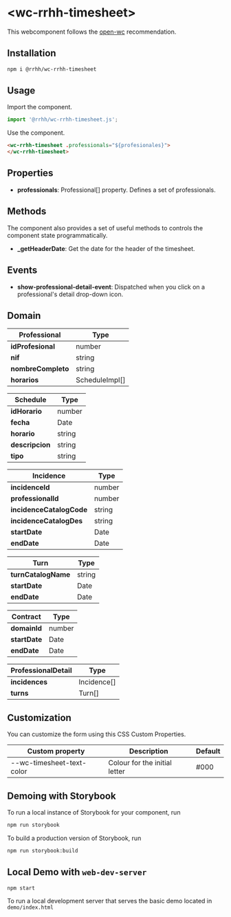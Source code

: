 # \<wc-rrhh-timesheet>

This webcomponent follows the [open-wc](https://github.com/open-wc/open-wc) recommendation.

## Installation
```bash
npm i @rrhh/wc-rrhh-timesheet
```

## Usage

Import the component.

```javascript
import '@rrhh/wc-rrhh-timesheet.js';
```

Use the component.

```html
<wc-rrhh-timesheet .professionals="${profesionales}">
</wc-rrhh-timesheet>
```

## Properties

- **professionals**: Professional[] property. Defines a set of professionals.

## Methods

The component also provides a set of useful methods to controls the component state programmatically.

- **_getHeaderDate**: Get the date for the header of the timesheet.

## Events

- **show-professional-detail-event**: Dispatched when you click on a professional's detail drop-down icon.

## Domain

Professional         | Type
------------         | ----
  **idProfesional**  | number
  **nif**            | string
  **nombreCompleto** | string
  **horarios**       | ScheduleImpl[]

| Schedule                | Type  
| --------                | ----  
| **idHorario**           | number
| **fecha**               | Date  
| **horario**             | string
| **descripcion**         | string
| **tipo**                | string

| Incidence                | Type  
| --------                 | ----  
| **incidenceId**          | number
| **professionalId**       | number  
| **incidenceCatalogCode** | string
| **incidenceCatalogDes**  | string
| **startDate**            | Date
| **endDate**              | Date

| Turn                  | Type  
| --------              | ----  
| **turnCatalogName**   | string
| **startDate**         | Date  
| **endDate**           | Date

| Contract              | Type  
| --------              | ----  
| **domainId**          | number
| **startDate**         | Date  
| **endDate**           | Date

| ProfessionalDetail    | Type  
| --------              | ----  
| **incidences**        | Incidence[]
| **turns**             | Turn[]

## Customization

You can customize the form using this CSS Custom Properties.

Custom property | Description | Default
----------------|-------------|---------
--wc-timesheet-text-color | Colour for the initial letter | #000

## Demoing with Storybook

To run a local instance of Storybook for your component, run
```bash
npm run storybook
```

To build a production version of Storybook, run
```bash
npm run storybook:build
```

## Local Demo with `web-dev-server`

```bash
npm start
```
To run a local development server that serves the basic demo located in `demo/index.html`
